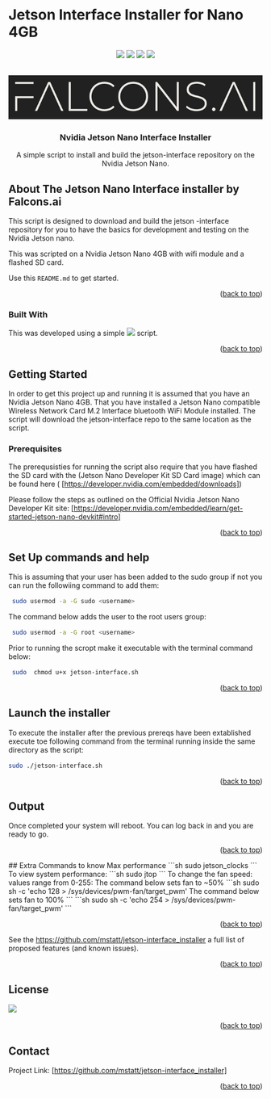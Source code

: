 # Jetson Interface Installer for Nano 4GB

<div id="top"></div>
<div align="center">

![](https://img.shields.io/badge/License-MIT-blue)
![](https://img.shields.io/github/issues/mstatt/jetson-interface_installer)
![](https://img.shields.io/github/forks/mstatt/jetson-interface_installer)
![](https://img.shields.io/badge/BASH-LINUX-brightgreen)
 
</div>



<!-- PROJECT LOGO -->
<br />
<div align="center">
  <a href="https://github.com/mstatt/jetson-interface_installer">
    <img src="assets/falcons-logo2.png" alt="Logo" >
  </a>

  <h3 align="center">
Nvidia Jetson Nano Interface Installer</h3>

  <p align="center">
    A simple script to install and build the jetson-interface repository on the Nvidia Jetson Nano.
    <br />

  </p>
</div>




<!-- ABOUT THE PROJECT -->
## About The Jetson Nano Interface installer by Falcons.ai

This script is designed to download and build the jetson -interface repository for you to have the basics for development and testing on the Nvidia Jetson nano.


This was scripted on a Nvidia Jetson Nano 4GB with wifi module and a flashed SD card.

Use this `README.md` to get started.

<p align="right">(<a href="#top">back to top</a>)</p>



### Built With

This was developed using a simple ![](https://img.shields.io/badge/BASH-LINUX-brightgreen) script.



<p align="right">(<a href="#top">back to top</a>)</p>



<!-- GETTING STARTED -->
## Getting Started

In order to get this project up and running it is assumed that you have an Nvidia Jetson Nano 4GB. That you have installed a Jetson Nano compatible Wireless Network Card M.2 Interface bluetooth WiFi Module installed. The script will download the jetson-interface repo to the same location as the script.

### Prerequisites

The prerequsisties for running the script also require that you have flashed the SD card with the (Jetson Nano Developer Kit SD Card image) which can be found here ( [https://developer.nvidia.com/embedded/downloads])

Please follow the steps as outlined on the Official Nvidia Jetson Nano Developer Kit site:
[https://developer.nvidia.com/embedded/learn/get-started-jetson-nano-devkit#intro]
  



<p align="right">(<a href="#top">back to top</a>)</p>



<!-- Set Up Commands -->
## Set Up commands and help
 This is assuming that your user has been added to the sudo group
 if not you can run the followiing command to add them:
 ```sh
  sudo usermod -a -G sudo <username>
 ```
 The command below adds the user to the root users group:
 ```sh
  sudo usermod -a -G root <username>
 ```
 Prior to running the scropt make it executable with the terminal command below:
 ```sh
  sudo  chmod u+x jetson-interface.sh
 ```

<p align="right">(<a href="#top">back to top</a>)</p>

<!-- Launch the installer -->
## Launch the installer

 To execute the installer after the previous prereqs have been extablished execute toe following command from the terminal running inside the same directory as the script:
  ```sh
 sudo ./jetson-interface.sh
 ```



<p align="right">(<a href="#top">back to top</a>)</p>

<!-- OUTPUT -->
## Output

Once completed your system will reboot. You can log back in and you are ready to go.



<p align="right">(<a href="#top">back to top</a>)</p>
<!--Extra Commands -->
## Extra Commands to know
 Max performance  
 ```sh 
 sudo jetson_clocks
 ```
 To view system performance:
  ```sh
 sudo jtop
 ```
 To change the fan speed: values range from 0-255:
 The command below sets fan to ~50%
  ```sh
 sudo sh -c 'echo 128 > /sys/devices/pwm-fan/target_pwm'
 The command below sets fan to 100%
  ```
  ```sh
 sudo sh -c 'echo 254 > /sys/devices/pwm-fan/target_pwm'
  ```


<p align="right">(<a href="#top">back to top</a>)</p>



See the https://github.com/mstatt/jetson-interface_installer a full list of proposed features (and known issues).

<p align="right">(<a href="#top">back to top</a>)</p>



<!-- LICENSE -->
## License

![](https://img.shields.io/badge/License-MIT-blue)

<p align="right">(<a href="#top">back to top</a>)</p>



<!-- CONTACT -->
## Contact

Project Link: [https://github.com/mstatt/jetson-interface_installer]


<p align="right">(<a href="#top">back to top</a>)</p>



<!-- MARKDOWN LINKS & IMAGES -->
[license-shield]: assets/68747470733a2f2f696d672e736869656c64732e696f2f6769746875622f6c6963656e73652f6f74686e65696c647265772f426573742d524541444d452d54656d706c6174652e7376673f7374796c653d666f722d7468652d6261646765.svg?style=for-the-badge
[license-url]: https://github.com/mstatt/jetson-interface_installer/blob/main/LICENSE.txt
